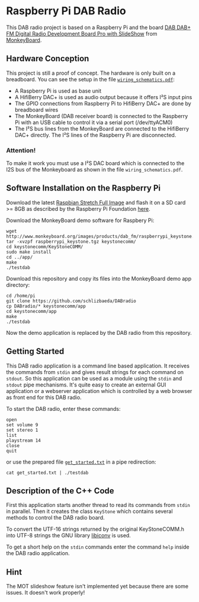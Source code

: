 # Raspberry Pi DAB Radio
This DAB radio project is based on a Raspberry Pi and the board
[DAB DAB+ FM Digital Radio Development Board Pro with SlideShow](https://www.monkeyboard.org/products/85-developmentboard/85-dab-dab-fm-digital-radio-development-board-pro)
from [MonkeyBoard](https://www.monkeyboard.org/).

## Hardware Conception
This project is still a proof of concept. The hardware is only built on
a breadboard. You can see the setup in the file [`wiring_schematics.pdf`](https://github.com/schlizbaeda/DABradio/blob/master/wiring_schematics.pdf):
* A Raspberry Pi is used as base unit
* A HifiBerry DAC+ is used as audio output because it offers I²S input pins
* The GPIO connections from Raspberry Pi to HifiBerry DAC+ are done by breadboard wires
* The MonkeyBoard (DAB receiver board) is connected to the Raspberry Pi with an USB cable to control it via a serial port (/dev/ttyACM0)
* The I²S bus lines from the MonkeyBoard are connected to the HifiBerry DAC+ directly. The I²S lines of the Raspberry Pi are disconnected.
### Attention!
To make it work you must use a I²S DAC board which is connected to the I2S bus of the Monkeyboard as shown in the file `wiring_schematics.pdf`. 

## Software Installation on the Raspberry Pi
Download the latest [Raspbian Stretch Full Image](https://www.raspberrypi.org/downloads/raspbian) and flash it on a SD card >= 8GB as described by the Raspberry Pi Foundation [here](https://www.raspberrypi.org/documentation/installation/installing-images/README.md).

Download the MonkeyBoard demo software for Raspbery Pi:
```shell
wget http://www.monkeyboard.org/images/products/dab_fm/raspberrypi_keystone.tgz
tar -xvzpf raspberrypi_keystone.tgz keystonecomm/
cd keystonecomm/KeyStoneCOMM/
sudo make install
cd ../app/
make
./testdab
```

Download this repository and copy its files into the MonkeyBoard demo app directory:
```shell
cd /home/pi
git clone https://github.com/schlizbaeda/DABradio
cp DABradio/* keystonecomm/app
cd keystonecomm/app
make
./testdab
```
Now the demo application is replaced by the DAB radio from this repository.

## Getting Started
This DAB radio application is a command line based application. It receives
the commands from `stdin` and gives result strings for each command on
`stdout`. So this application can be used as a module using the `stdin` and
`stdout` pipe mechanisms. It's quite easy to create an external GUI application
or a webserver application which is controlled by a web browser as front end
for this DAB radio.

To start the DAB radio, enter these commands:
```shell
open
set volume 9
set stereo 1
list
playstream 14
close
quit
```
or use the prepared file [`get_started.txt`](https://github.com/schlizbaeda/DABradio/blob/master/get_started.txt)
in a pipe redirection:
```shell
cat get_started.txt | ./testdab
```

## Description of the C++ Code
First this application starts another thread to read its commands from
`stdin` in parallel. Then it creates the class `KeyStone` which contains
several methods to control the DAB radio board.

To convert the UTF-16 strings returned by the original KeyStoneCOMM.h
into UTF-8 strings the GNU library [libiconv](https://www.gnu.org/software/libiconv/)
is used.

To get a short help on the `stdin` commands enter the command `help`
inside the DAB radio application.

## Hint
The MOT slideshow feature isn't implemented yet because there are some
issues. It doesn't work properly!

